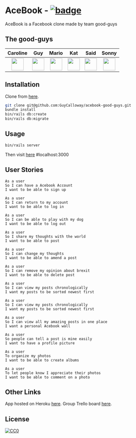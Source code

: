 # AceBook - [![badge](https://img.shields.io/badge/made%20by-good--guys-red)](https://github.com/sindresorhus/awesome#readme)

AceBook is a Facebook clone made by team good-guys

## The good-guys

| Caroline |  Guy | Mario | Kat | Said | Sonny |
| :-----: | :-------:  | :------:  | :------:  | :------:  |:-------: |
|<a href='https://github.com/KierepkaE'><img src='https://user-images.githubusercontent.com/23095774/60434119-56192e00-9bfe-11e9-8156-26105b51e0d7.png' width='40'></a>|<a href='https://github.com/GuyCalloway'><img src='https://user-images.githubusercontent.com/23095774/60434119-56192e00-9bfe-11e9-8156-26105b51e0d7.png' width='40'></a>|<a href='https://github.com/jaitone'><img src='https://user-images.githubusercontent.com/23095774/60434119-56192e00-9bfe-11e9-8156-26105b51e0d7.png' width='40'></a>|<a href='https://github.com/KMaskell'><img src='https://user-images.githubusercontent.com/23095774/60434119-56192e00-9bfe-11e9-8156-26105b51e0d7.png' width='40'></a>|<a href='https://github.com/sakmalov'><img src='https://user-images.githubusercontent.com/23095774/60434119-56192e00-9bfe-11e9-8156-26105b51e0d7.png' width='40'></a>|<a href='https://github.com/sonny-maan'><img src='https://user-images.githubusercontent.com/23095774/60434119-56192e00-9bfe-11e9-8156-26105b51e0d7.png' width='40'></a>|

## Installation 

Clone from [here](https://github.com/GuyCalloway/acebook-good-guys).

```bash
git clone git@github.com:GuyCalloway/acebook-good-guys.git
bundle install 
bin/rails db:create
bin/rails db:migrate
```

## Usage

```bash
bin/rails server
```

Then visit [here](http://localhost:3000) #localhost:3000

## User Stories

```
As a user
So I can have a Acebook Account
I want to be able to sign up

As a user
So I can return to my account
I want to be able to log in

As a user
So I can be able to play with my dog
I want to be able to log out

As a user
So I share my thoughts with the world
I want to be able to post 

As a user
So I can change my thoughts
I want to be able to amend a post

As a user
So I can remove my opinion about brexit
I want to be able to delete post

As a user
So I can view my posts chronologically
I want my posts to be sorted newest first

As a user
So I can view my posts chronologically
I want my posts to be sorted newest first

As a user 
So I can view all my amazing posts in one place
I want a personal Acebook wall

As a user 
So people can tell a post is mine easily
I want to have a profile picture

As a user
To organize my photos
I want to be able to create albums

As a user 
To let people know I appreciate their photos
I want to be able to comment on a photo
```
## Other Links
App hosted on Heroku [here](http://good-guys.herokuapp.com/).
Group Trello board [here](https://trello.com/b/5L6RpKGD/team-good-guys).

## License
[![CC0](https://licensebuttons.net/p/zero/1.0/88x31.png)](https://creativecommons.org/publicdomain/zero/1.0/)
